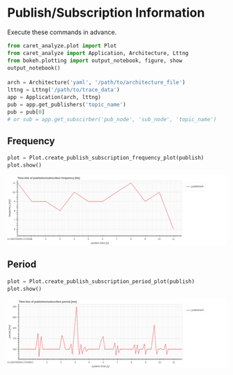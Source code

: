 # Publish/Subscription Information

Execute these commands in advance.

```python
from caret_analyze.plot import Plot
from caret_analyze import Application, Architecture, Lttng
from bokeh.plotting import output_notebook, figure, show
output_notebook()

arch = Architecture('yaml', '/path/to/architecture_file')
lttng = Lttng('/path/to/trace_data')
app = Application(arch, lttng)
pub = app.get_publishers('topic_name')
pub = pub[0]
# or sub = app.get_subscirber('pub_node', 'sub_node', 'topic_name')
```

## Frequency

```python
plot = Plot.create_publish_subscription_frequency_plot(publish)
plot.show()
```

![pub_sub_frequency_time_line](../../imgs/pub_sub_frequency_time_line.png)

## Period

```python
plot = Plot.create_publish_subscription_period_plot(publish)
plot.show()
```

![pub_sub_frequency_time_line](../../imgs/pub_sub_period_time_line.png)
